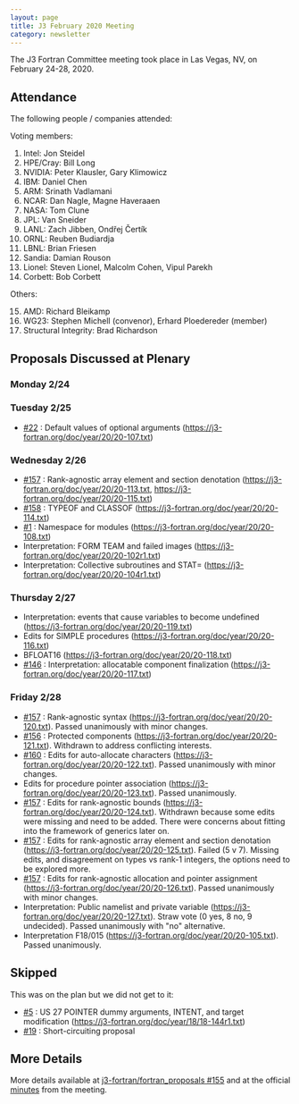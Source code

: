 ```yaml
---
layout: page
title: J3 February 2020 Meeting
category: newsletter
---
```


The J3 Fortran Committee meeting took place in Las Vegas, NV, on February 24-28,
2020.

## Attendance

The following people / companies attended:

Voting members:

1. Intel: Jon Steidel
2. HPE/Cray: Bill Long
3. NVIDIA: Peter Klausler, Gary Klimowicz
4. IBM: Daniel Chen
5. ARM: Srinath Vadlamani
6. NCAR: Dan Nagle, Magne Haveraaen
7. NASA: Tom Clune
8. JPL: Van Sneider
9. LANL: Zach Jibben, Ondřej Čertík
10. ORNL: Reuben Budiardja
11. LBNL: Brian Friesen
12. Sandia: Damian Rouson
13. Lionel: Steven Lionel, Malcolm Cohen, Vipul Parekh
14. Corbett: Bob Corbett

Others:

15. AMD: Richard Bleikamp
16. WG23: Stephen Michell (convenor), Erhard Ploedereder (member)
17. Structural Integrity: Brad Richardson

## Proposals Discussed at Plenary

### Monday 2/24

### Tuesday 2/25

* [#22] : Default values of optional arguments (https://j3-fortran.org/doc/year/20/20-107.txt)

### Wednesday 2/26

* [#157] : Rank-agnostic array element and section denotation (https://j3-fortran.org/doc/year/20/20-113.txt, https://j3-fortran.org/doc/year/20/20-115.txt)
* [#158] : TYPEOF and CLASSOF (https://j3-fortran.org/doc/year/20/20-114.txt)
* [#1] : Namespace for modules (https://j3-fortran.org/doc/year/20/20-108.txt)
* Interpretation: FORM TEAM and failed images (https://j3-fortran.org/doc/year/20/20-102r1.txt)
* Interpretation: Collective subroutines and STAT= (https://j3-fortran.org/doc/year/20/20-104r1.txt)

### Thursday 2/27

* Interpretation: events that cause variables to become undefined (https://j3-fortran.org/doc/year/20/20-119.txt)
* Edits for SIMPLE procedures (https://j3-fortran.org/doc/year/20/20-116.txt)
* BFLOAT16 (https://j3-fortran.org/doc/year/20/20-118.txt)
* [#146] : Interpretation: allocatable component finalization (https://j3-fortran.org/doc/year/20/20-117.txt)

### Friday 2/28

* [#157] : Rank-agnostic syntax (https://j3-fortran.org/doc/year/20/20-120.txt). Passed unanimously with minor changes.
* [#156] : Protected components (https://j3-fortran.org/doc/year/20/20-121.txt). Withdrawn to address conflicting interests.
* [#160] : Edits for auto-allocate characters (https://j3-fortran.org/doc/year/20/20-122.txt). Passed unanimously with minor changes.
* Edits for procedure pointer association (https://j3-fortran.org/doc/year/20/20-123.txt). Passed unanimously.
* [#157] : Edits for rank-agnostic bounds (https://j3-fortran.org/doc/year/20/20-124.txt). Withdrawn because some edits were missing and need to be added. There were concerns about fitting into the framework of generics later on.
* [#157] : Edits for rank-agnostic array element and section denotation (https://j3-fortran.org/doc/year/20/20-125.txt). Failed (5 v 7). Missing edits, and disagreement on types vs rank-1 integers, the options need to be explored more.
* [#157] : Edits for rank-agnostic allocation and pointer assignment (https://j3-fortran.org/doc/year/20/20-126.txt). Passed unanimously with minor changes.
* Interpretation: Public namelist and private variable (https://j3-fortran.org/doc/year/20/20-127.txt). Straw vote (0 yes, 8 no, 9 undecided). Passed unanimously with "no" alternative.
* Interpretation F18/015 (https://j3-fortran.org/doc/year/20/20-105.txt). Passed unanimously.


## Skipped

This was on the plan but we did not get to it:

* [#5] : US 27 POINTER dummy arguments, INTENT, and target modification (https://j3-fortran.org/doc/year/18/18-144r1.txt)
* [#19] : Short-circuiting proposal

## More Details

More details available at
[j3-fortran/fortran_proposals #155](https://github.com/j3-fortran/fortran_proposals/issues/155) and at the official [minutes](https://j3-fortran.org/doc/year/20/minutes221.txt) from the meeting.


[#1]: https://github.com/j3-fortran/fortran_proposals/issues/1
[#5]: https://github.com/j3-fortran/fortran_proposals/issues/5
[#19]: https://github.com/j3-fortran/fortran_proposals/issues/19
[#22]: https://github.com/j3-fortran/fortran_proposals/issues/22
[#146]: https://github.com/j3-fortran/fortran_proposals/issues/146
[#156]: https://github.com/j3-fortran/fortran_proposals/issues/156
[#157]: https://github.com/j3-fortran/fortran_proposals/issues/157
[#158]: https://github.com/j3-fortran/fortran_proposals/issues/158
[#160]: https://github.com/j3-fortran/fortran_proposals/issues/160
